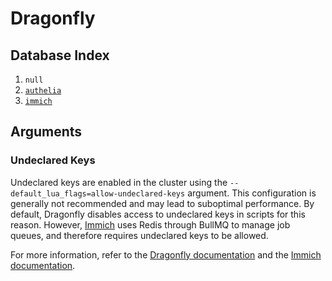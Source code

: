 # Dragonfly

## Database Index

1. `null`
2. [`authelia`](../../security/authelia/)
3. [`immich`](../../media/immich/)

## Arguments

### Undeclared Keys

Undeclared keys are enabled in the cluster using the `--default_lua_flags=allow-undeclared-keys` argument. This configuration is generally not recommended and may lead to suboptimal performance. By default, Dragonfly disables access to undeclared keys in scripts for this reason. However, [Immich](../../media/immich/) uses Redis through BullMQ to manage job queues, and therefore requires undeclared keys to be allowed.

For more information, refer to the [Dragonfly documentation](https://www.dragonflydb.io/docs/integrations/bullmq#using-undeclared-keys-not-optimized) and the [Immich documentation](https://immich.app/docs/developer/architecture#redis).
